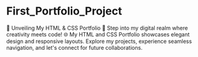 # First_Portfolio_Project
🎉 Unveiling My HTML &amp; CSS Portfolio 🚀  Step into my digital realm where creativity meets code! 🌐 My HTML and CSS Portfolio showcases elegant design and responsive layouts. Explore my projects, experience seamless navigation, and let's connect for future collaborations.
